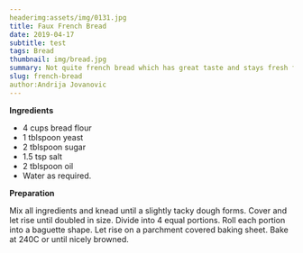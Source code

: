 ```yaml
---
headerimg:assets/img/0131.jpg
title: Faux French Bread
date: 2019-04-17
subtitle: test
tags: Bread
thumbnail: img/bread.jpg
summary: Not quite french bread which has great taste and stays fresh for longer.
slug: french-bread
author:Andrija Jovanovic
---
```


__Ingredients__

+ 4 cups bread flour
+ 1 tblspoon yeast
+ 2 tblspoon sugar
+ 1.5 tsp salt
+ 2 tblspoon oil
+ Water as required.

__Preparation__

Mix all ingredients and knead until a slightly tacky dough forms. Cover and let rise until doubled in size. Divide into 4 equal portions. Roll each portion into a baguette shape. Let rise on a parchment covered baking sheet. Bake at 240C or until nicely browned.
